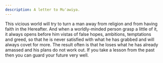 ```yaml
---
description: A letter to Mu'awiya.
---
```


This vicious world will try to turn a man away from religion and from having faith in the 
Hereafter. And when a worldly-minded person grasp a little of it, it always opens before him 
vistas of false hopes, ambitions, temptations and greed, so that he is never satisfied with what 
he has grabbed and will always covet for more. The result often is that he loses what he has 
already amassed and his plans do not work out. If you take a lesson from the past then you 
can guard your future very well.